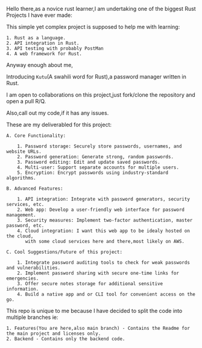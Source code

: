 Hello there,as a novice rust learner,I am undertaking one of the biggest Rust Projects I have ever made:

This simple yet complex project is supposed to help me with learning:

    1. Rust as a language.
    2. API integration in Rust.
    3. API testing with probably PostMan
    4. A web framework for Rust.

Anyway enough about me,

Introducing `Kutu`(A swahili word for Rust),a password manager written in Rust.

I am open to collaborations on this project,just fork/clone the repository and open a pull R/Q.

Also,call out my code,if it has any issues.

These are my deliverabled for this project:

    A. Core Functionality:

        1. Password storage: Securely store passwords, usernames, and website URLs.
        2. Password generation: Generate strong, random passwords.
        3. Password editing: Edit and update saved passwords.
        4. Multi-user: Support separate accounts for multiple users.
        5. Encryption: Encrypt passwords using industry-standard algorithms.

    B. Advanced Features:
        
        1. API integration: Integrate with password generators, security services, etc.
        2. Web app: Develop a user-friendly web interface for password management.
        3. Security measures: Implement two-factor authentication, master password, etc.
        4. Cloud integration: I want this web app to be idealy hosted on the cloud,
           with some cloud services here and there,most likely on AWS.

    C. Cool Suggestions/Future of this project:

        1. Integrate password auditing tools to check for weak passwords and vulnerabilities.
        2. Implement password sharing with secure one-time links for emergencies.
        3. Offer secure notes storage for additional sensitive information.
        4. Build a native app and or CLI tool for convenient access on the go.

This repo is unique to me because I have decided to split the code into multiple branches ie:
    
    1. Features(You are here,also main branch) - Contains the Readme for the main project and licenses only.
    2. Backend - Contains only the backend code.